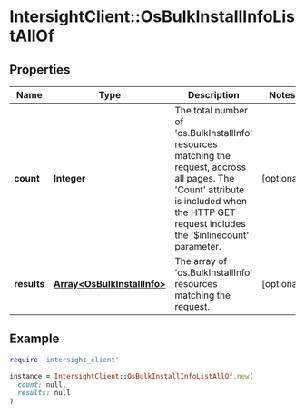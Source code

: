 # IntersightClient::OsBulkInstallInfoListAllOf

## Properties

| Name | Type | Description | Notes |
| ---- | ---- | ----------- | ----- |
| **count** | **Integer** | The total number of &#39;os.BulkInstallInfo&#39; resources matching the request, accross all pages. The &#39;Count&#39; attribute is included when the HTTP GET request includes the &#39;$inlinecount&#39; parameter. | [optional] |
| **results** | [**Array&lt;OsBulkInstallInfo&gt;**](OsBulkInstallInfo.md) | The array of &#39;os.BulkInstallInfo&#39; resources matching the request. | [optional] |

## Example

```ruby
require 'intersight_client'

instance = IntersightClient::OsBulkInstallInfoListAllOf.new(
  count: null,
  results: null
)
```

